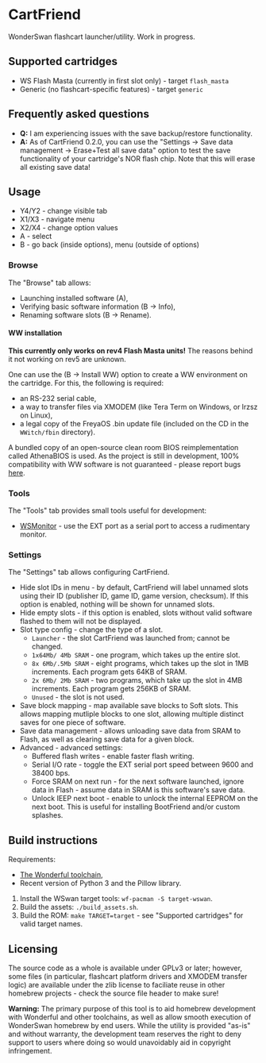# CartFriend

WonderSwan flashcart launcher/utility. Work in progress.

## Supported cartridges

  * WS Flash Masta (currently in first slot only) - target `flash_masta`
  * Generic (no flashcart-specific features) - target `generic`

## Frequently asked questions

* **Q:** I am experiencing issues with the save backup/restore functionality.
* **A:** As of CartFriend 0.2.0, you can use the "Settings -> Save data management -> Erase+Test all save data" option to test the save functionality of your cartridge's NOR flash chip. Note that this will erase all existing save data!

## Usage

* Y4/Y2 - change visible tab
* X1/X3 - navigate menu
* X2/X4 - change option values
* A - select
* B - go back (inside options), menu (outside of options)

### Browse

The "Browse" tab allows:

* Launching installed software (A),
* Verifying basic software information (B -> Info),
* Renaming software slots (B -> Rename).

#### WW installation

**This currently only works on rev4 Flash Masta units!** The reasons behind it not working on rev5 are unknown.

One can use the (B -> Install WW) option to create a WW environment on the cartridge. For this, the following is required:

- an RS-232 serial cable,
- a way to transfer files via XMODEM (like Tera Term on Windows, or lrzsz on Linux),
- a legal copy of the FreyaOS .bin update file (included on the CD in the `WWitch/fbin` directory).

A bundled copy of an open-source clean room BIOS reimplementation called AthenaBIOS is used. As the project is still in development, 100% compatibility with WW software is not guaranteed - please report bugs [here](https://github.com/OpenWitch/AthenaOS/issues).

### Tools

The "Tools" tab provides small tools useful for development:

* [WSMonitor](https://bitbucket.org/trap15/wsmonitor) - use the EXT port as a serial port to access a rudimentary monitor.

### Settings

The "Settings" tab allows configuring CartFriend.

* Hide slot IDs in menu - by default, CartFriend will label unnamed slots using their ID (publisher ID, game ID, game version, checksum). If this option is enabled, nothing will be shown for unnamed slots.
* Hide empty slots - if this option is enabled, slots without valid software flashed to them will not be displayed.
* Slot type config - change the type of a slot.
  * `Launcher` - the slot CartFriend was launched from; cannot be changed.
  * `1x64Mb/ 4Mb SRAM` - one program, which takes up the entire slot.
  * `8x 6Mb/.5Mb SRAM` - eight programs, which takes up the slot in 1MB increments. Each program gets 64KB of SRAM.
  * `2x 6Mb/ 2Mb SRAM` - two programs, which take up the slot in 4MB increments. Each program gets 256KB of SRAM.
  * `Unused` - the slot is not used.
* Save block mapping - map available save blocks to Soft slots. This allows mapping mutliple blocks to one slot, allowing multiple
  distinct saves for one piece of software.
* Save data management - allows unloading save data from SRAM to Flash, as well as clearing save data for a given block.
* Advanced - advanced settings:
  * Buffered flash writes - enable faster flash writing.
  * Serial I/O rate - toggle the EXT serial port speed between 9600 and 38400 bps.
  * Force SRAM on next run - for the next software launched, ignore data in Flash - assume data in SRAM is this software's save data. 
  * Unlock IEEP next boot - enable to unlock the internal EEPROM on the next boot. This is useful for installing BootFriend and/or custom splashes.

## Build instructions

Requirements:

* [The Wonderful toolchain](https://wonderful.asie.pl/doc/general/getting-started/),
* Recent version of Python 3 and the Pillow library.

1. Install the WSwan target tools: `wf-pacman -S target-wswan`.
2. Build the assets: `./build_assets.sh`.
3. Build the ROM: `make TARGET=target` - see "Supported cartridges" for valid target names.

## Licensing

The source code as a whole is available under GPLv3 or later; however, some files (in particular, flashcart platform drivers and XMODEM transfer logic) are available under the zlib license to faciliate reuse in other homebrew projects - check the source file header to make sure!

**Warning:** The primary purpose of this tool is to aid homebrew development with Wonderful and other toolchains, as well as allow smooth execution of WonderSwan homebrew by end users. While the utility is provided "as-is" and without warranty, the development team reserves the right to deny support to users where doing so would unavoidably aid in copyright infringement.

